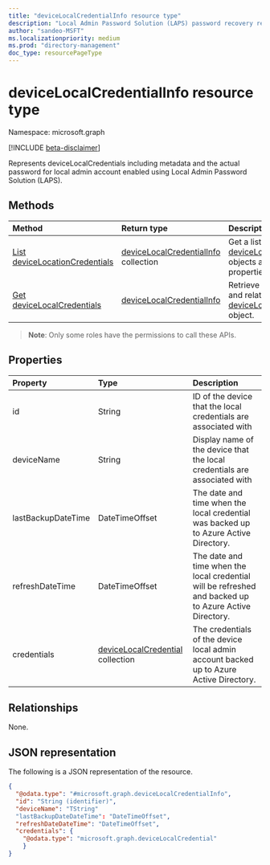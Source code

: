 ```yaml
---
title: "deviceLocalCredentialInfo resource type"
description: "Local Admin Password Solution (LAPS) password recovery resource"
author: "sandeo-MSFT"
ms.localizationpriority: medium
ms.prod: "directory-management"
doc_type: resourcePageType
---
```


# deviceLocalCredentialInfo resource type

Namespace: microsoft.graph

[!INCLUDE [beta-disclaimer](../../includes/beta-disclaimer.md)]

Represents deviceLocalCredentials including metadata and the actual password for local admin account enabled using Local Admin Password Solution (LAPS).

## Methods
|Method|Return type|Description|
|:---|:---|:---|
|[List deviceLocationCredentials](../api/laps-devicelocalcredentails-list.md)|[deviceLocalCredentialInfo](../resources/devicelocalcedentialinfo.md) collection|Get a list of the [deviceLocalCredentials](../resources/devicelocalcredentials.md) objects and their properties.|
|[Get deviceLocalCredentials](../api/laps-devicelocalcredentails-get.md)|[deviceLocalCredentialInfo](../resources/devicelocalcedentialinfo.md)|Retrieve the properties and relationships of a [deviceLocalCredentialInfo](../resources/devicelocalcredentialinfo.md) object.|

> **Note**: Only some roles have the permissions to call these APIs.

## Properties
|Property|Type|Description|
|:---|:---|:---|
|id|String| ID of the device that the local credentials are associated with|
|deviceName|String|Display name of the device that the local credentials are associated with|
|lastBackupDateTime|DateTimeOffset|The date and time when the local credential was backed up to Azure Active Directory.|
|refreshDateTime|DateTimeOffset|The date and time when the local credential will be refreshed and backed up to Azure Active Directory.|
|credentials|[deviceLocalCredential](../resources/devicelocalcredential.md) collection|The credentials of the device local admin account backed up to Azure Active Directory.|


## Relationships
None.

## JSON representation
The following is a JSON representation of the resource.
<!-- {
  "blockType": "resource",
  "keyProperty": "id",
  "@odata.type": "microsoft.graph.deviceLocalCredentialInfo",
  "baseType": "microsoft.graph.entity",
  "openType": false
}
-->
``` json
{
  "@odata.type": "#microsoft.graph.deviceLocalCredentialInfo",
  "id": "String (identifier)",
  "deviceName": "TString"
  "lastBackupDateDateTime": "DateTimeOffset",
  "refreshDateDateTime": "DateTimeOffset",
  "credentials": {
    "@odata.type": "microsoft.graph.deviceLocalCredential"
    }
}
```

